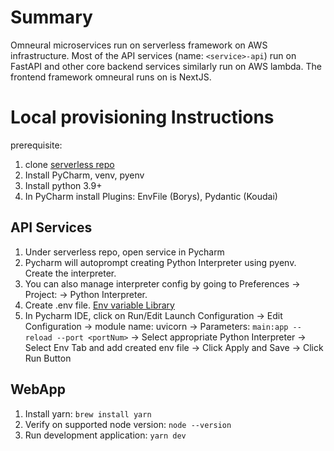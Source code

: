# Summary

Omneural microservices run on serverless framework on AWS infrastructure. Most of the API services (name: `<service>-api`) run on FastAPI and other core backend services similarly run on AWS lambda. The frontend framework omneural runs on is NextJS.

# Local provisioning Instructions

prerequisite:
1. clone [serverless repo](https://dev.azure.com/GoStrata/Omneural/_git/serverless)
2. Install PyCharm, venv, pyenv
3. Install python 3.9+
4. In PyCharm install Plugins: EnvFile (Borys), Pydantic (Koudai)

## API Services
1. Under serverless repo, open service in Pycharm
2. Pycharm will autoprompt creating Python Interpreter using pyenv. Create the interpreter.
3. You can also manage interpreter config by going to Preferences -> Project: <name> -> Python Interpreter.
4. Create .env file. [Env variable Library](https://dev.azure.com/GoStrata/Omneural/_library?itemType=VariableGroups)
5. In Pycharm IDE, click on Run/Edit Launch Configuration -> Edit Configuration -> module name: uvicorn -> Parameters: `main:app --reload --port <portNum>` -> Select appropriate Python Interpreter -> Select Env Tab and add created env file -> Click Apply and Save -> Click Run Button

## WebApp

1. Install yarn: `brew install yarn`
2. Verify on supported node version: `node --version`
3. Run development application: `yarn dev`


